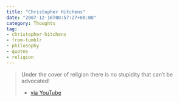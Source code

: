 ```yaml
---
title: "Christopher Hitchens"
date: "2007-12-16T00:57:27+00:00"
category: Thoughts
tag:
- christopher-hitchens
- from-tumblr
- philosophy
- quotes
- religion
---
```

> Under the cover of religion there is no stupidity that can’t be advocated! 
> - [via YouTube](http://youtube.com/watch?v=9LKLeSKobcY)

